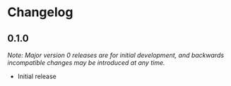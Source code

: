 # Changelog

## 0.1.0

_Note: Major version 0 releases are for initial development, and backwards incompatible changes may be introduced at any time._

- Initial release
